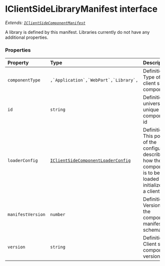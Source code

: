 # IClientSideLibraryManifest interface

_Extends: [`IClientSideComponentManifest`](iclientsidecomponentmanifest.md)_



A library is defined by this manifest. Libraries currently do not have any additional properties. 





### Properties

| Property	   | Type	| Description|
|:-------------|:-------|:-----------|
|`componentType`      | ``,`Application`,`WebPart`,`Library`,`` | Definition: Type of client side component |
|`id`      | `string` | Definition: A universally unique component id |
|`loaderConfig`      | [`IClientSideComponentLoaderConfig`](iclientsidecomponentloaderconfig.md) | Definition: This portion of the configuration describes how the component is to be loaded and initialized by a  client |
|`manifestVersion`      | `number` | Definition: Version of the component manifest schema |
|`version`      | `string` | Definition: Client side component version |




